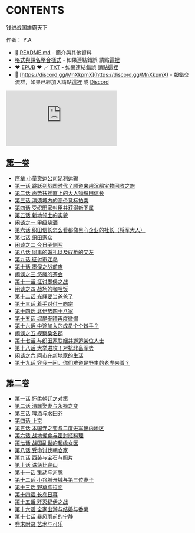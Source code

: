 # CONTENTS

钱进战国雄霸天下  

作者： Y.A  



- :closed_book: [README.md](README.md) - 簡介與其他資料
- [格式與譯名整合樣式](https://github.com/bluelovers/node-novel/blob/master/lib/locales/%E9%92%B1%E8%BF%9B%E6%88%98%E5%9B%BD%E9%9B%84%E9%9C%B8%E5%A4%A9%E4%B8%8B.ts) - 如果連結錯誤 請點[這裡](https://github.com/bluelovers/node-novel/blob/master/lib/locales/)
-  :heart: [EPUB](https://gitlab.com/demonovel/epub-txt/blob/master/wenku8/%E9%92%B1%E8%BF%9B%E6%88%98%E5%9B%BD%E9%9B%84%E9%9C%B8%E5%A4%A9%E4%B8%8B.epub) :heart:  ／ [TXT](https://gitlab.com/demonovel/epub-txt/blob/master/wenku8/out/%E9%92%B1%E8%BF%9B%E6%88%98%E5%9B%BD%E9%9B%84%E9%9C%B8%E5%A4%A9%E4%B8%8B.out.txt) - 如果連結錯誤 請點[這裡](https://gitlab.com/demonovel/epub-txt/blob/master/wenku8/wenku8)
- :mega: [https://discord.gg/MnXkpmX](https://discord.gg/MnXkpmX) - 報錯交流群，如果已經加入請點[這裡](https://discordapp.com/channels/467794087769014273/467794088285175809) 或 [Discord](https://discordapp.com/channels/@me)


![導航目錄](https://chart.apis.google.com/chart?cht=qr&chs=150x150&chl=https://gitlab.com/novel-group/txt-source/blob/master/wenku8/钱进战国雄霸天下/導航目錄.md "導航目錄")




## [第一卷](00000_%E7%AC%AC%E4%B8%80%E5%8D%B7)

- [序章 小量货运公司足利运输](00000_%E7%AC%AC%E4%B8%80%E5%8D%B7/00010_%E5%BA%8F%E7%AB%A0%20%E5%B0%8F%E9%87%8F%E8%B4%A7%E8%BF%90%E5%85%AC%E5%8F%B8%E8%B6%B3%E5%88%A9%E8%BF%90%E8%BE%93.txt)
- [第一话 跳跃到战国时代？顺道来趟沉船宝物回收之旅](00000_%E7%AC%AC%E4%B8%80%E5%8D%B7/00020_%E7%AC%AC%E4%B8%80%E8%AF%9D%20%E8%B7%B3%E8%B7%83%E5%88%B0%E6%88%98%E5%9B%BD%E6%97%B6%E4%BB%A3%EF%BC%9F%E9%A1%BA%E9%81%93%E6%9D%A5%E8%B6%9F%E6%B2%89%E8%88%B9%E5%AE%9D%E7%89%A9%E5%9B%9E%E6%94%B6%E4%B9%8B%E6%97%85.txt)
- [第二话 声势扶摇直上的大人物织田信长](00000_%E7%AC%AC%E4%B8%80%E5%8D%B7/00030_%E7%AC%AC%E4%BA%8C%E8%AF%9D%20%E5%A3%B0%E5%8A%BF%E6%89%B6%E6%91%87%E7%9B%B4%E4%B8%8A%E7%9A%84%E5%A4%A7%E4%BA%BA%E7%89%A9%E7%BB%87%E7%94%B0%E4%BF%A1%E9%95%BF.txt)
- [第三话 清须城内的高价竞标拍卖](00000_%E7%AC%AC%E4%B8%80%E5%8D%B7/00040_%E7%AC%AC%E4%B8%89%E8%AF%9D%20%E6%B8%85%E9%A1%BB%E5%9F%8E%E5%86%85%E7%9A%84%E9%AB%98%E4%BB%B7%E7%AB%9E%E6%A0%87%E6%8B%8D%E5%8D%96.txt)
- [第四话 受织田家封臣并获得新下属](00000_%E7%AC%AC%E4%B8%80%E5%8D%B7/00050_%E7%AC%AC%E5%9B%9B%E8%AF%9D%20%E5%8F%97%E7%BB%87%E7%94%B0%E5%AE%B6%E5%B0%81%E8%87%A3%E5%B9%B6%E8%8E%B7%E5%BE%97%E6%96%B0%E4%B8%8B%E5%B1%9E.txt)
- [第五话 新地领土的实貌](00000_%E7%AC%AC%E4%B8%80%E5%8D%B7/00060_%E7%AC%AC%E4%BA%94%E8%AF%9D%20%E6%96%B0%E5%9C%B0%E9%A2%86%E5%9C%9F%E7%9A%84%E5%AE%9E%E8%B2%8C.txt)
- [闲谈之一 甲级烧酒](00000_%E7%AC%AC%E4%B8%80%E5%8D%B7/00070_%E9%97%B2%E8%B0%88%E4%B9%8B%E4%B8%80%20%E7%94%B2%E7%BA%A7%E7%83%A7%E9%85%92.txt)
- [第六话 织田信长怎么看都像黑心企业的社长（将军大人）](00000_%E7%AC%AC%E4%B8%80%E5%8D%B7/00080_%E7%AC%AC%E5%85%AD%E8%AF%9D%20%E7%BB%87%E7%94%B0%E4%BF%A1%E9%95%BF%E6%80%8E%E4%B9%88%E7%9C%8B%E9%83%BD%E5%83%8F%E9%BB%91%E5%BF%83%E4%BC%81%E4%B8%9A%E7%9A%84%E7%A4%BE%E9%95%BF%EF%BC%88%E5%B0%86%E5%86%9B%E5%A4%A7%E4%BA%BA%EF%BC%89.txt)
- [第七话 织田家众](00000_%E7%AC%AC%E4%B8%80%E5%8D%B7/00090_%E7%AC%AC%E4%B8%83%E8%AF%9D%20%E7%BB%87%E7%94%B0%E5%AE%B6%E4%BC%97.txt)
- [闲谈之二 今日子侧写](00000_%E7%AC%AC%E4%B8%80%E5%8D%B7/00100_%E9%97%B2%E8%B0%88%E4%B9%8B%E4%BA%8C%20%E4%BB%8A%E6%97%A5%E5%AD%90%E4%BE%A7%E5%86%99.txt)
- [第八话 同事的婚礼以及驭枪的又左](00000_%E7%AC%AC%E4%B8%80%E5%8D%B7/00110_%E7%AC%AC%E5%85%AB%E8%AF%9D%20%E5%90%8C%E4%BA%8B%E7%9A%84%E5%A9%9A%E7%A4%BC%E4%BB%A5%E5%8F%8A%E9%A9%AD%E6%9E%AA%E7%9A%84%E5%8F%88%E5%B7%A6.txt)
- [第九话 征讨市江岛](00000_%E7%AC%AC%E4%B8%80%E5%8D%B7/00120_%E7%AC%AC%E4%B9%9D%E8%AF%9D%20%E5%BE%81%E8%AE%A8%E5%B8%82%E6%B1%9F%E5%B2%9B.txt)
- [第十话 墨俣之战前夜](00000_%E7%AC%AC%E4%B8%80%E5%8D%B7/00130_%E7%AC%AC%E5%8D%81%E8%AF%9D%20%E5%A2%A8%E4%BF%A3%E4%B9%8B%E6%88%98%E5%89%8D%E5%A4%9C.txt)
- [闲谈之三 悠哉的茶会](00000_%E7%AC%AC%E4%B8%80%E5%8D%B7/00140_%E9%97%B2%E8%B0%88%E4%B9%8B%E4%B8%89%20%E6%82%A0%E5%93%89%E7%9A%84%E8%8C%B6%E4%BC%9A.txt)
- [第十一话 征讨墨俣之战](00000_%E7%AC%AC%E4%B8%80%E5%8D%B7/00150_%E7%AC%AC%E5%8D%81%E4%B8%80%E8%AF%9D%20%E5%BE%81%E8%AE%A8%E5%A2%A8%E4%BF%A3%E4%B9%8B%E6%88%98.txt)
- [闲谈之四 战场的咖哩饭](00000_%E7%AC%AC%E4%B8%80%E5%8D%B7/00160_%E9%97%B2%E8%B0%88%E4%B9%8B%E5%9B%9B%20%E6%88%98%E5%9C%BA%E7%9A%84%E5%92%96%E5%93%A9%E9%A5%AD.txt)
- [第十二话 光辉要当爸爸了](00000_%E7%AC%AC%E4%B8%80%E5%8D%B7/00170_%E7%AC%AC%E5%8D%81%E4%BA%8C%E8%AF%9D%20%E5%85%89%E8%BE%89%E8%A6%81%E5%BD%93%E7%88%B8%E7%88%B8%E4%BA%86.txt)
- [第十三话 着手对付一向宗](00000_%E7%AC%AC%E4%B8%80%E5%8D%B7/00180_%E7%AC%AC%E5%8D%81%E4%B8%89%E8%AF%9D%20%E7%9D%80%E6%89%8B%E5%AF%B9%E4%BB%98%E4%B8%80%E5%90%91%E5%AE%97.txt)
- [第十四话 北伊势四十八家](00000_%E7%AC%AC%E4%B8%80%E5%8D%B7/00190_%E7%AC%AC%E5%8D%81%E5%9B%9B%E8%AF%9D%20%E5%8C%97%E4%BC%8A%E5%8A%BF%E5%9B%9B%E5%8D%81%E5%85%AB%E5%AE%B6.txt)
- [第十五话 堀尾泰晴再度微愠](00000_%E7%AC%AC%E4%B8%80%E5%8D%B7/00200_%E7%AC%AC%E5%8D%81%E4%BA%94%E8%AF%9D%20%E5%A0%80%E5%B0%BE%E6%B3%B0%E6%99%B4%E5%86%8D%E5%BA%A6%E5%BE%AE%E6%84%A0.txt)
- [第十六话 中途加入的成员个个棘手？](00000_%E7%AC%AC%E4%B8%80%E5%8D%B7/00210_%E7%AC%AC%E5%8D%81%E5%85%AD%E8%AF%9D%20%E4%B8%AD%E9%80%94%E5%8A%A0%E5%85%A5%E7%9A%84%E6%88%90%E5%91%98%E4%B8%AA%E4%B8%AA%E6%A3%98%E6%89%8B%EF%BC%9F.txt)
- [闲谈之五 视察桑名郡](00000_%E7%AC%AC%E4%B8%80%E5%8D%B7/00220_%E9%97%B2%E8%B0%88%E4%B9%8B%E4%BA%94%20%E8%A7%86%E5%AF%9F%E6%A1%91%E5%90%8D%E9%83%A1.txt)
- [第十七话 与织田家联姻并邂逅某位人士](00000_%E7%AC%AC%E4%B8%80%E5%8D%B7/00230_%E7%AC%AC%E5%8D%81%E4%B8%83%E8%AF%9D%20%E4%B8%8E%E7%BB%87%E7%94%B0%E5%AE%B6%E8%81%94%E5%A7%BB%E5%B9%B6%E9%82%82%E9%80%85%E6%9F%90%E4%BD%8D%E4%BA%BA%E5%A3%AB.txt)
- [第十八话 大举进攻！对抗北畠军势](00000_%E7%AC%AC%E4%B8%80%E5%8D%B7/00240_%E7%AC%AC%E5%8D%81%E5%85%AB%E8%AF%9D%20%E5%A4%A7%E4%B8%BE%E8%BF%9B%E6%94%BB%EF%BC%81%E5%AF%B9%E6%8A%97%E5%8C%97%E7%95%A0%E5%86%9B%E5%8A%BF.txt)
- [闲谈之六 阿市在新地家的生活](00000_%E7%AC%AC%E4%B8%80%E5%8D%B7/00250_%E9%97%B2%E8%B0%88%E4%B9%8B%E5%85%AD%20%E9%98%BF%E5%B8%82%E5%9C%A8%E6%96%B0%E5%9C%B0%E5%AE%B6%E7%9A%84%E7%94%9F%E6%B4%BB.txt)
- [第十九话 容我一问，你们难道是野生的老虎来着？](00000_%E7%AC%AC%E4%B8%80%E5%8D%B7/00260_%E7%AC%AC%E5%8D%81%E4%B9%9D%E8%AF%9D%20%E5%AE%B9%E6%88%91%E4%B8%80%E9%97%AE%EF%BC%8C%E4%BD%A0%E4%BB%AC%E9%9A%BE%E9%81%93%E6%98%AF%E9%87%8E%E7%94%9F%E7%9A%84%E8%80%81%E8%99%8E%E6%9D%A5%E7%9D%80%EF%BC%9F.txt)


## [第二卷](00010_%E7%AC%AC%E4%BA%8C%E5%8D%B7)

- [第一话 怀柔朝廷之对策](00010_%E7%AC%AC%E4%BA%8C%E5%8D%B7/00010_%E7%AC%AC%E4%B8%80%E8%AF%9D%20%E6%80%80%E6%9F%94%E6%9C%9D%E5%BB%B7%E4%B9%8B%E5%AF%B9%E7%AD%96.txt)
- [第二话 清辉娶妻与永禄之变](00010_%E7%AC%AC%E4%BA%8C%E5%8D%B7/00020_%E7%AC%AC%E4%BA%8C%E8%AF%9D%20%E6%B8%85%E8%BE%89%E5%A8%B6%E5%A6%BB%E4%B8%8E%E6%B0%B8%E7%A6%84%E4%B9%8B%E5%8F%98.txt)
- [第三话 啤酒与水田芥](00010_%E7%AC%AC%E4%BA%8C%E5%8D%B7/00030_%E7%AC%AC%E4%B8%89%E8%AF%9D%20%E5%95%A4%E9%85%92%E4%B8%8E%E6%B0%B4%E7%94%B0%E8%8A%A5.txt)
- [第四话 上京](00010_%E7%AC%AC%E4%BA%8C%E5%8D%B7/00040_%E7%AC%AC%E5%9B%9B%E8%AF%9D%20%E4%B8%8A%E4%BA%AC.txt)
- [第五话 本国寺之变与二度进军畿内地区](00010_%E7%AC%AC%E4%BA%8C%E5%8D%B7/00050_%E7%AC%AC%E4%BA%94%E8%AF%9D%20%E6%9C%AC%E5%9B%BD%E5%AF%BA%E4%B9%8B%E5%8F%98%E4%B8%8E%E4%BA%8C%E5%BA%A6%E8%BF%9B%E5%86%9B%E7%95%BF%E5%86%85%E5%9C%B0%E5%8C%BA.txt)
- [第六话 战地餐食与密封瓶料理](00010_%E7%AC%AC%E4%BA%8C%E5%8D%B7/00060_%E7%AC%AC%E5%85%AD%E8%AF%9D%20%E6%88%98%E5%9C%B0%E9%A4%90%E9%A3%9F%E4%B8%8E%E5%AF%86%E5%B0%81%E7%93%B6%E6%96%99%E7%90%86.txt)
- [第七话 战国乱世的超级女医](00010_%E7%AC%AC%E4%BA%8C%E5%8D%B7/00070_%E7%AC%AC%E4%B8%83%E8%AF%9D%20%E6%88%98%E5%9B%BD%E4%B9%B1%E4%B8%96%E7%9A%84%E8%B6%85%E7%BA%A7%E5%A5%B3%E5%8C%BB.txt)
- [第八话 受命讨伐朝仓家](00010_%E7%AC%AC%E4%BA%8C%E5%8D%B7/00080_%E7%AC%AC%E5%85%AB%E8%AF%9D%20%E5%8F%97%E5%91%BD%E8%AE%A8%E4%BC%90%E6%9C%9D%E4%BB%93%E5%AE%B6.txt)
- [第九话 西装与宝石与照片](00010_%E7%AC%AC%E4%BA%8C%E5%8D%B7/00090_%E7%AC%AC%E4%B9%9D%E8%AF%9D%20%E8%A5%BF%E8%A3%85%E4%B8%8E%E5%AE%9D%E7%9F%B3%E4%B8%8E%E7%85%A7%E7%89%87.txt)
- [第十话 诛惩比睿山](00010_%E7%AC%AC%E4%BA%8C%E5%8D%B7/00100_%E7%AC%AC%E5%8D%81%E8%AF%9D%20%E8%AF%9B%E6%83%A9%E6%AF%94%E7%9D%BF%E5%B1%B1.txt)
- [第十一话 策动与河豚](00010_%E7%AC%AC%E4%BA%8C%E5%8D%B7/00110_%E7%AC%AC%E5%8D%81%E4%B8%80%E8%AF%9D%20%E7%AD%96%E5%8A%A8%E4%B8%8E%E6%B2%B3%E8%B1%9A.txt)
- [第十二话 小谷城开城与第三位妻子](00010_%E7%AC%AC%E4%BA%8C%E5%8D%B7/00120_%E7%AC%AC%E5%8D%81%E4%BA%8C%E8%AF%9D%20%E5%B0%8F%E8%B0%B7%E5%9F%8E%E5%BC%80%E5%9F%8E%E4%B8%8E%E7%AC%AC%E4%B8%89%E4%BD%8D%E5%A6%BB%E5%AD%90.txt)
- [第十三话 野草与拉面](00010_%E7%AC%AC%E4%BA%8C%E5%8D%B7/00130_%E7%AC%AC%E5%8D%81%E4%B8%89%E8%AF%9D%20%E9%87%8E%E8%8D%89%E4%B8%8E%E6%8B%89%E9%9D%A2.txt)
- [第十四话 长岛日暮](00010_%E7%AC%AC%E4%BA%8C%E5%8D%B7/00140_%E7%AC%AC%E5%8D%81%E5%9B%9B%E8%AF%9D%20%E9%95%BF%E5%B2%9B%E6%97%A5%E6%9A%AE.txt)
- [第十五话 歼灭纪伊之战](00010_%E7%AC%AC%E4%BA%8C%E5%8D%B7/00150_%E7%AC%AC%E5%8D%81%E4%BA%94%E8%AF%9D%20%E6%AD%BC%E7%81%AD%E7%BA%AA%E4%BC%8A%E4%B9%8B%E6%88%98.txt)
- [第十六话 全家出游与结婚与番薯](00010_%E7%AC%AC%E4%BA%8C%E5%8D%B7/00160_%E7%AC%AC%E5%8D%81%E5%85%AD%E8%AF%9D%20%E5%85%A8%E5%AE%B6%E5%87%BA%E6%B8%B8%E4%B8%8E%E7%BB%93%E5%A9%9A%E4%B8%8E%E7%95%AA%E8%96%AF.txt)
- [第十七话 暴风雨前的宁静](00010_%E7%AC%AC%E4%BA%8C%E5%8D%B7/00170_%E7%AC%AC%E5%8D%81%E4%B8%83%E8%AF%9D%20%E6%9A%B4%E9%A3%8E%E9%9B%A8%E5%89%8D%E7%9A%84%E5%AE%81%E9%9D%99.txt)
- [卷末附录 艺术与可乐](00010_%E7%AC%AC%E4%BA%8C%E5%8D%B7/00180_%E5%8D%B7%E6%9C%AB%E9%99%84%E5%BD%95%20%E8%89%BA%E6%9C%AF%E4%B8%8E%E5%8F%AF%E4%B9%90.txt)


